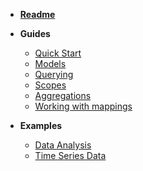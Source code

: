 * [__Readme__](/)

* __Guides__
    * [Quick Start](guides/quick-start)
    * [Models](guides/models)
    * [Querying](guides/querying)
    * [Scopes](guides/scopes)
    * [Aggregations](guides/aggregations)
    * [Working with mappings](guides/working-with-mappings)

* __Examples__
    * [Data Analysis](examples/data_analysis)
    * [Time Series Data](examples/time_series_data)